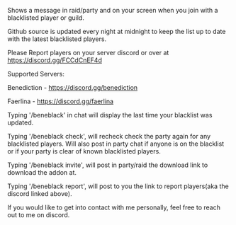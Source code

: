 Shows a message in raid/party and on your screen when you join with a blacklisted player or guild.



Github source is updated every night at midnight to keep the list up to date with the latest blacklisted players.



Please Report players on your server discord or over at https://discord.gg/FCCdCnEF4d


Supported Servers:

Benediction - https://discord.gg/benediction

Faerlina - https://discord.gg/faerlina



Typing '/beneblack' in chat will display the last time your blacklist was updated.

Typing '/beneblack check', will recheck check the party again for any blacklisted players. Will also post in party chat if anyone is on the blacklist or if your party is clear of known blacklisted players.

Typing '/beneblack invite', will post in party/raid the download link to download the addon at.

Typing '/beneblack report', will post to you the link to report players(aka the discord linked above).





If you would like to get into contact with me personally, feel free to reach out to me on discord.